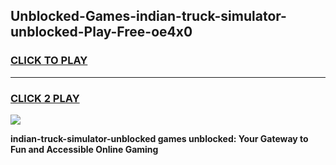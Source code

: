 
## Unblocked-Games-indian-truck-simulator-unblocked-Play-Free-oe4x0
<h3>
<a href="https://premium76.site?title=indian-truck-simulator-unblocked&ref=23A">CLICK TO PLAY</a></h3>
<hr>

<h3>
<a href="https://premium76.site?title=indian-truck-simulator-unblocked&ref=23A">CLICK 2 PLAY</a>
  
</h3>

<a href="https://premium76.site?title=indian-truck-simulator-unblocked&ref=23A"><img src="https://clearcache.store/games.png"></a>


**indian-truck-simulator-unblocked games unblocked: Your Gateway to Fun and Accessible Online Gaming**
